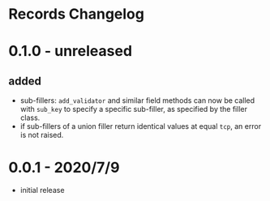 # Records Changelog
# 0.1.0 - unreleased
## added
* sub-fillers: `add_validator` and similar field methods can now be called with `sub_key` to specify a specific sub-filler, as specified by the filler class.
* if sub-fillers of a union filler return identical values at equal `tcp`, an error is not raised.
# 0.0.1 - 2020/7/9
* initial release